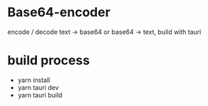 # Base64-encoder

encode / decode text -> base64 or base64 -> text, build with tauri 


# build process 

* yarn install
* yarn tauri dev
* yarn tauri build
